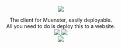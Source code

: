 <p align="center">
  <img src="https://raw.githubusercontent.com/red-stone-network/muenster/images/images/mnstr.png" align="center">
</p>

<p align="center">
  The client for Muenster, easily deployable.<br>
  All you need to do is deploy this to a website.<br>
  
  <a href="https://app.netlify.com/start/deploy?repository=https://github.com/red-stone-network/muenster-client/">
  <img src="https://user-images.githubusercontent.com/91223726/231606312-d551ad1d-12d0-4393-a005-ff357c64da81.svg">
  </a>
  
  <a href="https://glitch.com/edit/#!/import/github/red-stone-network/muenster-client/">
  <img src="https://user-images.githubusercontent.com/91223726/231606752-d53d8d48-7977-48b6-bb25-0aa4b96ac437.png">
  </a><br>
  
  <a href="https://render.com/deploy?repo=https://github.com/red-stone-network/muenster-client/">
  <img src="https://render.com/images/deploy-to-render-button.svg">
  </a>
</p>

